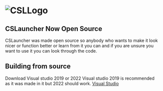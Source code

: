 # ![CSLLogo](https://user-images.githubusercontent.com/106664737/175026994-39f07f7f-4154-49ef-a81a-0b4ac23789ab.png)
## CSLauncher Now Open Source
CSLauncher was made open source so anybody who wants to make it look nicer or function better or learn from it you can and if you are unsure you want to use it you can look through the code.
## Building from source
Download Visual studio 2019 or 2022 Visual studio 2019 is recommended as it was made in it but 2022 should work.
[Visual Studio](https://visualstudio.microsoft.com/)
